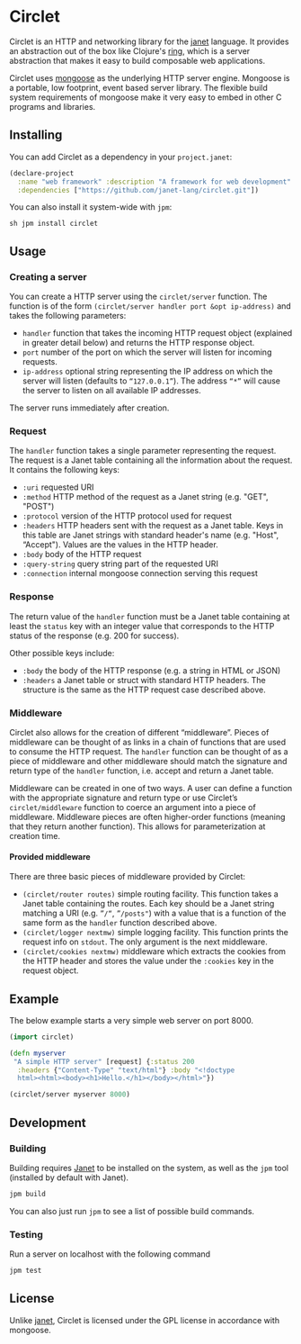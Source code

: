 # Circlet

Circlet is an HTTP and networking library for the
[janet](https://github.com/janet-lang/janet) language.
It provides an abstraction out of the box like Clojure's
[ring](https://github.com/ring-clojure/ring), which is a server abstraction
that makes it easy to build composable web applications.

Circlet uses [mongoose](https://cesanta.com/) as the underlying HTTP server
engine. Mongoose is a portable, low footprint, event based server library. The
flexible build system requirements of mongoose make it very easy to embed
in other C programs and libraries.

## Installing

You can add Circlet as a dependency in your `project.janet`:

```clojure
(declare-project
  :name "web framework" :description "A framework for web development"
  :dependencies ["https://github.com/janet-lang/circlet.git"])
```

You can also install it system-wide with `jpm`:

```
sh jpm install circlet
```

## Usage

### Creating a server

You can create a HTTP server using the `circlet/server` function. The
function is of the form `(circlet/server handler port &opt ip-address)`
and takes the following parameters:

- `handler` function that takes the incoming HTTP request object (explained in
    greater detail below) and returns the HTTP response object.
- `port` number of the port on which the server will listen for incoming
    requests.
- `ip-address` optional string representing the IP address on which the server
    will listen (defaults to `“127.0.0.1”`). The address `“*”` will
    cause the server to listen on all available IP addresses.

The server runs immediately after creation.

### Request

The `handler` function takes a single parameter representing the request. The
request is a Janet table containing all the information about the request. It
contains the following keys:

- `:uri` requested URI
- `:method` HTTP method of the request as a Janet string (e.g. "GET", "POST")
- `:protocol` version of the HTTP protocol used for request
- `:headers` HTTP headers sent with the request as a Janet table. Keys in this
    table are Janet strings with standard header's name (e.g. "Host", “Accept").
    Values are the values in the HTTP header.
- `:body` body of the HTTP request
- `:query-string` query string part of the requested URI
- `:connection` internal mongoose connection serving this request


### Response

The return value of the `handler` function must be a Janet table containing
at least the `status` key with an integer value that corresponds to the HTTP
status of the response (e.g. 200 for success).

Other possible keys include:

- `:body` the body of the HTTP response (e.g. a string in HTML or JSON)
- `:headers` a Janet table or struct with standard HTTP headers. The structure
    is the same as the HTTP request case described above.

### Middleware

Circlet also allows for the creation of different “middleware”. Pieces
of middleware can be thought of as links in a chain of functions that are
used to consume the HTTP request. The `handler` function can be thought of
as a piece of middleware and other middleware should match the signature and
return type of the `handler` function, i.e. accept and return a Janet table.

Middleware can be created in one of two ways. A user can define a function
with the appropriate signature and return type or use Circlet’s
`circlet/middleware` function to coerce an argument into a piece of
middleware. Middleware pieces are often higher-order functions (meaning
that they return another function). This allows for parameterization at
creation time.

#### Provided middleware

There are three basic pieces of middleware provided by Circlet:

- `(circlet/router routes)` simple routing facility. This function takes a
    Janet table containing the routes. Each key should be a Janet string matching
    a URI (e.g. `”/“`, `”/posts"`) with a value that is a function of the
    same form as the `handler` function described above.
- `(circlet/logger nextmw)` simple logging facility. This function prints
    the request info on `stdout`. The only argument is the next middleware.
- `(circlet/cookies nextmw)` middleware which extracts the cookies from the
    HTTP header and stores the value under the `:cookies` key in the request
    object.

## Example

The below example starts a very simple web server on port 8000.

```clojure
(import circlet)

(defn myserver
 "A simple HTTP server" [request] {:status 200
  :headers {"Content-Type" "text/html"} :body "<!doctype
  html><html><body><h1>Hello.</h1></body></html>"})

(circlet/server myserver 8000)
```

## Development

### Building

Building requires [Janet](https://github.com/janet-lang/janet) to be installed
on the system, as well as the `jpm` tool (installed by default with Janet).

```sh
jpm build
```

You can also just run `jpm` to see a list of possible build commands.

### Testing

Run a server on localhost with the following command

```sh
jpm test
```



## License

Unlike [janet](https://github.com/janet-lang/janet), Circlet is licensed
under the GPL license in accordance with mongoose.
